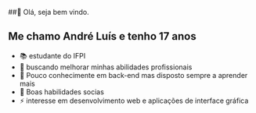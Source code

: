  ##👋 Olá, seja bem vindo.
 ## Me chamo André Luís e tenho 17 anos

- 📚 estudante do IFPI 
- 🔭 buscando melhorar minhas abilidades profissionais 
- 🌱 Pouco conhecimente em back-end mas disposto sempre a aprender mais
- 🎯 Boas habilidades socias
- ⚡ interesse em desenvolvimento web e aplicações de interface gráfica

